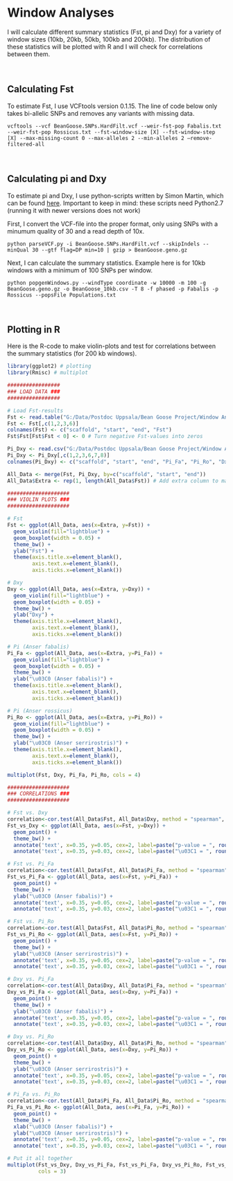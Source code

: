 # Window Analyses
I will calculate different summary statistics (Fst, pi and Dxy) for a variety of window sizes (10kb, 20kb, 50kb, 100kb and 200kb). 
The distribution of these statistics will be plotted with R and I will check for correlations between them.

&nbsp;

## Calculating Fst
To estimate Fst, I use VCFtools version 0.1.15.
The line of code below only takes bi-allelic SNPs and removes any variants with missing data.
```
vcftools --vcf BeanGoose.SNPs.HardFilt.vcf --weir-fst-pop Fabalis.txt --weir-fst-pop Rossicus.txt --fst-window-size [X] --fst-window-step [X] --max-missing-count 0 --max-alleles 2 --min-alleles 2 —remove-filtered-all
```

&nbsp;

## Calculating pi and Dxy
To estimate pi and Dxy, I use python-scripts written by Simon Martin, which can be found [here](https://github.com/simonhmartin/genomics_general). Important to keep in mind: these scripts need Python2.7 (running it with newer versions does not work)

First, I convert the VCF-file into the proper format, only using SNPs with a minumum quality of 30 and a read depth of 10x.
```
python parseVCF.py -i BeanGoose.SNPs.HardFilt.vcf --skipIndels --minQual 30 --gtf flag=DP min=10 | gzip > BeanGoose.geno.gz
```
Next, I can calculate the summary statistics. Example here is for 10kb windows with a minimum of 100 SNPs per window.
```
python popgenWindows.py --windType coordinate -w 10000 -m 100 -g BeanGoose.geno.gz -o BeanGoose_10kb.csv -T 8 -f phased -p Fabalis -p Rossicus --popsFile Populations.txt
```

&nbsp;

## Plotting in R
Here is the R-code to make violin-plots and test for correlations between the summary statistics (for 200 kb windows). 
```R
library(ggplot2) # plotting
library(Rmisc) # multiplot

#################
### LOAD DATA ###
#################

# Load Fst-results
Fst <- read.table("G:/Data/Postdoc Uppsala/Bean Goose Project/Window Analyses/BeanGoose_200kb.windowed.weir.fst", header = T )
Fst <- Fst[,c(1,2,3,6)]
colnames(Fst) <- c("scaffold", "start", "end", "Fst")
Fst$Fst[Fst$Fst < 0] <- 0 # Turn negative Fst-values into zeros

Pi_Dxy <- read.csv("G:/Data/Postdoc Uppsala/Bean Goose Project/Window Analyses/BeanGoose_200kb.csv", header = TRUE)
Pi_Dxy <- Pi_Dxy[,c(1,2,3,6,7,8)]
colnames(Pi_Dxy) <- c("scaffold", "start", "end", "Pi_Fa", "Pi_Ro", "Dxy")

All_Data <- merge(Fst, Pi_Dxy, by=c("scaffold", "start", "end"))
All_Data$Extra <- rep(1, length(All_Data$Fst)) # Add extra column to make violin-plots

####################
### VIOLIN PLOTS ###
####################

# Fst
Fst <- ggplot(All_Data, aes(x=Extra, y=Fst)) +
  geom_violin(fill="lightblue") +
  geom_boxplot(width = 0.05) +
  theme_bw() +
  ylab("Fst") +
  theme(axis.title.x=element_blank(),
        axis.text.x=element_blank(),
        axis.ticks.x=element_blank())

# Dxy
Dxy <- ggplot(All_Data, aes(x=Extra, y=Dxy)) +
  geom_violin(fill="lightblue") +
  geom_boxplot(width = 0.05) +
  theme_bw() +
  ylab("Dxy") +
  theme(axis.title.x=element_blank(),
        axis.text.x=element_blank(),
        axis.ticks.x=element_blank())

# Pi (Anser fabalis)
Pi_Fa <- ggplot(All_Data, aes(x=Extra, y=Pi_Fa)) +
  geom_violin(fill="lightblue") +
  geom_boxplot(width = 0.05) +
  theme_bw() +
  ylab("\u03C0 (Anser fabalis)") +
  theme(axis.title.x=element_blank(),
        axis.text.x=element_blank(),
        axis.ticks.x=element_blank())

# Pi (Anser rossicus)
Pi_Ro <- ggplot(All_Data, aes(x=Extra, y=Pi_Ro)) +
  geom_violin(fill="lightblue") +
  geom_boxplot(width = 0.05) +
  theme_bw() +
  ylab("\u03C0 (Anser serrirostris)") +
  theme(axis.title.x=element_blank(),
        axis.text.x=element_blank(),
        axis.ticks.x=element_blank())

multiplot(Fst, Dxy, Pi_Fa, Pi_Ro, cols = 4)

####################
### CORRELATIONS ###
####################

# Fst vs. Dxy
correlation<-cor.test(All_Data$Fst, All_Data$Dxy, method = "spearman", exact = FALSE)
Fst_vs_Dxy <- ggplot(All_Data, aes(x=Fst, y=Dxy)) +
  geom_point() +
  theme_bw() +
  annotate('text', x=0.35, y=0.05, cex=2, label=paste("p-value = ", round(correlation$p.value, 27))) +
  annotate('text', x=0.35, y=0.03, cex=2, label=paste("\u03C1 = ", round(correlation$estimate, 2)))

# Fst vs. Pi_Fa
correlation<-cor.test(All_Data$Fst, All_Data$Pi_Fa, method = "spearman", exact = FALSE)
Fst_vs_Pi_Fa <- ggplot(All_Data, aes(x=Fst, y=Pi_Fa)) +
  geom_point() +
  theme_bw() +
  ylab("\u03C0 (Anser fabalis)") +
  annotate('text', x=0.35, y=0.05, cex=2, label=paste("p-value = ", round(correlation$p.value, 51))) +
  annotate('text', x=0.35, y=0.03, cex=2, label=paste("\u03C1 = ", round(correlation$estimate, 2)))

# Fst vs. Pi_Ro
correlation<-cor.test(All_Data$Fst, All_Data$Pi_Ro, method = "spearman", exact = FALSE)
Fst_vs_Pi_Ro <- ggplot(All_Data, aes(x=Fst, y=Pi_Ro)) +
  geom_point() +
  theme_bw() +
  ylab("\u03C0 (Anser serrirostris)") +
  annotate('text', x=0.35, y=0.05, cex=2, label=paste("p-value = ", round(correlation$p.value, 2))) +
  annotate('text', x=0.35, y=0.03, cex=2, label=paste("\u03C1 = ", round(correlation$estimate, 2)))

# Dxy vs. Pi_Fa
correlation<-cor.test(All_Data$Dxy, All_Data$Pi_Fa, method = "spearman", exact = FALSE)
Dxy_vs_Pi_Fa <- ggplot(All_Data, aes(x=Dxy, y=Pi_Fa)) +
  geom_point() +
  theme_bw() +
  ylab("\u03C0 (Anser fabalis)") +
  annotate('text', x=0.35, y=0.05, cex=2, label=paste("p-value = ", round(correlation$p.value, 2))) +
  annotate('text', x=0.35, y=0.03, cex=2, label=paste("\u03C1 = ", round(correlation$estimate, 2)))

# Dxy vs. Pi_Ro
correlation<-cor.test(All_Data$Dxy, All_Data$Pi_Ro, method = "spearman", exact = FALSE)
Dxy_vs_Pi_Ro <- ggplot(All_Data, aes(x=Dxy, y=Pi_Ro)) +
  geom_point() +
  theme_bw() +
  ylab("\u03C0 (Anser serrirostris)") +
  annotate('text', x=0.35, y=0.05, cex=2, label=paste("p-value = ", round(correlation$p.value, 2))) +
  annotate('text', x=0.35, y=0.03, cex=2, label=paste("\u03C1 = ", round(correlation$estimate, 2)))

# Pi_Fa vs. Pi_Ro
correlation<-cor.test(All_Data$Pi_Fa, All_Data$Pi_Ro, method = "spearman", exact = FALSE)
Pi_Fa_vs_Pi_Ro <- ggplot(All_Data, aes(x=Pi_Fa, y=Pi_Ro)) +
  geom_point() +
  theme_bw() +
  xlab("\u03C0 (Anser fabalis)") +
  ylab("\u03C0 (Anser serrirostris)") +
  annotate('text', x=0.35, y=0.05, cex=2, label=paste("p-value = ", round(correlation$p.value, 2))) +
  annotate('text', x=0.35, y=0.03, cex=2, label=paste("\u03C1 = ", round(correlation$estimate, 2)))

# Put it all together
multiplot(Fst_vs_Dxy, Dxy_vs_Pi_Fa, Fst_vs_Pi_Fa, Dxy_vs_Pi_Ro, Fst_vs_Pi_Ro, Pi_Fa_vs_Pi_Ro,
          cols = 3)
```
